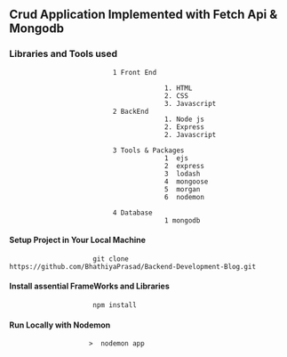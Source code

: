 ## Crud Application Implemented with Fetch Api & Mongodb

### Libraries and Tools used  

                              1 Front End

                                           1. HTML
                                           2. CSS
                                           3. Javascript
                              2 BackEnd
                                           1. Node js
                                           2. Express
                                           2. Javascript
                                          
                              3 Tools & Packages        
                                           1  ejs
                                           2  express
                                           3  lodash
                                           4  mongoose
                                           5  morgan
                                           6  nodemon
                                           
                              4 Database
                                           1 mongodb

#### Setup Project in Your Local Machine

                         git clone https://github.com/BhathiyaPrasad/Backend-Development-Blog.git

#### Install assential FrameWorks and Libraries 
                          
                         npm install

#### Run Locally with Nodemon 

                      
                        >  nodemon app
